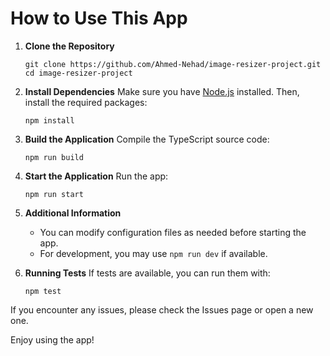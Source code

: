 # How to Use This App

1. **Clone the Repository**
   ```
   git clone https://github.com/Ahmed-Nehad/image-resizer-project.git
   cd image-resizer-project
   ```

2. **Install Dependencies**
   Make sure you have [Node.js](https://nodejs.org/) installed. Then, install the required packages:
   ```
   npm install
   ```

3. **Build the Application**
   Compile the TypeScript source code:
   ```
   npm run build
   ```

4. **Start the Application**
   Run the app:
   ```
   npm run start
   ```

5. **Additional Information**
   - You can modify configuration files as needed before starting the app.
   - For development, you may use `npm run dev` if available.

6. **Running Tests**
   If tests are available, you can run them with:
   ```
   npm test
   ```

If you encounter any issues, please check the Issues page or open a new one.

Enjoy using the app!

